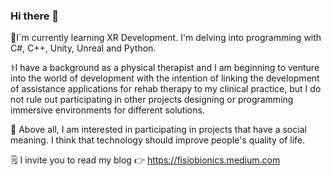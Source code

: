 ### Hi there 👋

<!--
**daespinozag/daespinozag** is a ✨ _special_ ✨ repository because its `README.md` (this file) appears on your GitHub profile.

Here are some ideas to get you started:

- 🔭 I’m currently working on ...
- 🌱 I’m currently learning ...
- 👯 I’m looking to collaborate on ...
- 🤔 I’m looking for help with ...
- 💬 Ask me about ...
- 📫 How to reach me: ...
- 😄 Pronouns: ...
- ⚡ Fun fact: ...
-->

🌱I´m currently learning XR Development. I'm delving into programming with C#, C++, Unity, Unreal and Python.

⚕️I have a background as a physical therapist and I am beginning to venture into the world of development with the intention of linking the development of assistance applications for rehab therapy to my clinical practice, but I do not rule out participating in other projects designing or programming immersive environments for different solutions. 

👥 Above all, I am interested in participating in projects that have a social meaning. I think that technology should improve people's quality of life.

🗒️ I invite you to read my blog 👉 https://fisiobionics.medium.com
